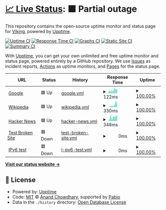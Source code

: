 # [📈 Live Status](https://demo.upptime.js.org): <!--live status--> **🟧 Partial outage**

This repository contains the open-source uptime monitor and status page for [Viking](https://demo.upptime.js.org), powered by [Upptime](https://github.com/upptime/upptime).

[![Uptime CI](https://github.com/vikingzh/upptime/workflows/Uptime%20CI/badge.svg)](https://github.com/vikingzh/upptime/actions?query=workflow%3A%22Uptime+CI%22)
[![Response Time CI](https://github.com/vikingzh/upptime/workflows/Response%20Time%20CI/badge.svg)](https://github.com/vikingzh/upptime/actions?query=workflow%3A%22Response+Time+CI%22)
[![Graphs CI](https://github.com/vikingzh/upptime/workflows/Graphs%20CI/badge.svg)](https://github.com/vikingzh/upptime/actions?query=workflow%3A%22Graphs+CI%22)
[![Static Site CI](https://github.com/vikingzh/upptime/workflows/Static%20Site%20CI/badge.svg)](https://github.com/vikingzh/upptime/actions?query=workflow%3A%22Static+Site+CI%22)
[![Summary CI](https://github.com/vikingzh/upptime/workflows/Summary%20CI/badge.svg)](https://github.com/vikingzh/upptime/actions?query=workflow%3A%22Summary+CI%22)

With [Upptime](https://upptime.js.org), you can get your own unlimited and free uptime monitor and status page, powered entirely by a GitHub repository. We use [Issues](https://github.com/vikingzh/upptime/issues) as incident reports, [Actions](https://github.com/vikingzh/upptime/actions) as uptime monitors, and [Pages](https://demo.upptime.js.org) for the status page.

<!--start: status pages-->
<!-- This summary is generated by Upptime (https://github.com/upptime/upptime) -->
<!-- Do not edit this manually, your changes will be overwritten -->
<!-- prettier-ignore -->
| URL | Status | History | Response Time | Uptime |
| --- | ------ | ------- | ------------- | ------ |
| <img alt="" src="https://icons.duckduckgo.com/ip3/www.google.com.ico" height="13"> [Google](https://www.google.com) | 🟩 Up | [google.yml](https://github.com/vikingzh/upptime/commits/HEAD/history/google.yml) | <details><summary><img alt="Response time graph" src="./graphs/google/response-time-week.png" height="20"> 122ms</summary><br><a href="https://vikingzh.github.io/upptime/history/google"><img alt="Response time 120" src="https://img.shields.io/endpoint?url=https%3A%2F%2Fraw.githubusercontent.com%2Fvikingzh%2Fupptime%2FHEAD%2Fapi%2Fgoogle%2Fresponse-time.json"></a><br><a href="https://vikingzh.github.io/upptime/history/google"><img alt="24-hour response time 76" src="https://img.shields.io/endpoint?url=https%3A%2F%2Fraw.githubusercontent.com%2Fvikingzh%2Fupptime%2FHEAD%2Fapi%2Fgoogle%2Fresponse-time-day.json"></a><br><a href="https://vikingzh.github.io/upptime/history/google"><img alt="7-day response time 122" src="https://img.shields.io/endpoint?url=https%3A%2F%2Fraw.githubusercontent.com%2Fvikingzh%2Fupptime%2FHEAD%2Fapi%2Fgoogle%2Fresponse-time-week.json"></a><br><a href="https://vikingzh.github.io/upptime/history/google"><img alt="30-day response time 120" src="https://img.shields.io/endpoint?url=https%3A%2F%2Fraw.githubusercontent.com%2Fvikingzh%2Fupptime%2FHEAD%2Fapi%2Fgoogle%2Fresponse-time-month.json"></a><br><a href="https://vikingzh.github.io/upptime/history/google"><img alt="1-year response time 120" src="https://img.shields.io/endpoint?url=https%3A%2F%2Fraw.githubusercontent.com%2Fvikingzh%2Fupptime%2FHEAD%2Fapi%2Fgoogle%2Fresponse-time-year.json"></a></details> | <details><summary><a href="https://vikingzh.github.io/upptime/history/google">100.00%</a></summary><a href="https://vikingzh.github.io/upptime/history/google"><img alt="All-time uptime 100.00%" src="https://img.shields.io/endpoint?url=https%3A%2F%2Fraw.githubusercontent.com%2Fvikingzh%2Fupptime%2FHEAD%2Fapi%2Fgoogle%2Fuptime.json"></a><br><a href="https://vikingzh.github.io/upptime/history/google"><img alt="24-hour uptime 100.00%" src="https://img.shields.io/endpoint?url=https%3A%2F%2Fraw.githubusercontent.com%2Fvikingzh%2Fupptime%2FHEAD%2Fapi%2Fgoogle%2Fuptime-day.json"></a><br><a href="https://vikingzh.github.io/upptime/history/google"><img alt="7-day uptime 100.00%" src="https://img.shields.io/endpoint?url=https%3A%2F%2Fraw.githubusercontent.com%2Fvikingzh%2Fupptime%2FHEAD%2Fapi%2Fgoogle%2Fuptime-week.json"></a><br><a href="https://vikingzh.github.io/upptime/history/google"><img alt="30-day uptime 100.00%" src="https://img.shields.io/endpoint?url=https%3A%2F%2Fraw.githubusercontent.com%2Fvikingzh%2Fupptime%2FHEAD%2Fapi%2Fgoogle%2Fuptime-month.json"></a><br><a href="https://vikingzh.github.io/upptime/history/google"><img alt="1-year uptime 100.00%" src="https://img.shields.io/endpoint?url=https%3A%2F%2Fraw.githubusercontent.com%2Fvikingzh%2Fupptime%2FHEAD%2Fapi%2Fgoogle%2Fuptime-year.json"></a></details>
| <img alt="" src="https://icons.duckduckgo.com/ip3/en.wikipedia.org.ico" height="13"> [Wikipedia](https://en.wikipedia.org) | 🟩 Up | [wikipedia.yml](https://github.com/vikingzh/upptime/commits/HEAD/history/wikipedia.yml) | <details><summary><img alt="Response time graph" src="./graphs/wikipedia/response-time-week.png" height="20"> 330ms</summary><br><a href="https://vikingzh.github.io/upptime/history/wikipedia"><img alt="Response time 237" src="https://img.shields.io/endpoint?url=https%3A%2F%2Fraw.githubusercontent.com%2Fvikingzh%2Fupptime%2FHEAD%2Fapi%2Fwikipedia%2Fresponse-time.json"></a><br><a href="https://vikingzh.github.io/upptime/history/wikipedia"><img alt="24-hour response time 177" src="https://img.shields.io/endpoint?url=https%3A%2F%2Fraw.githubusercontent.com%2Fvikingzh%2Fupptime%2FHEAD%2Fapi%2Fwikipedia%2Fresponse-time-day.json"></a><br><a href="https://vikingzh.github.io/upptime/history/wikipedia"><img alt="7-day response time 330" src="https://img.shields.io/endpoint?url=https%3A%2F%2Fraw.githubusercontent.com%2Fvikingzh%2Fupptime%2FHEAD%2Fapi%2Fwikipedia%2Fresponse-time-week.json"></a><br><a href="https://vikingzh.github.io/upptime/history/wikipedia"><img alt="30-day response time 237" src="https://img.shields.io/endpoint?url=https%3A%2F%2Fraw.githubusercontent.com%2Fvikingzh%2Fupptime%2FHEAD%2Fapi%2Fwikipedia%2Fresponse-time-month.json"></a><br><a href="https://vikingzh.github.io/upptime/history/wikipedia"><img alt="1-year response time 237" src="https://img.shields.io/endpoint?url=https%3A%2F%2Fraw.githubusercontent.com%2Fvikingzh%2Fupptime%2FHEAD%2Fapi%2Fwikipedia%2Fresponse-time-year.json"></a></details> | <details><summary><a href="https://vikingzh.github.io/upptime/history/wikipedia">100.00%</a></summary><a href="https://vikingzh.github.io/upptime/history/wikipedia"><img alt="All-time uptime 100.00%" src="https://img.shields.io/endpoint?url=https%3A%2F%2Fraw.githubusercontent.com%2Fvikingzh%2Fupptime%2FHEAD%2Fapi%2Fwikipedia%2Fuptime.json"></a><br><a href="https://vikingzh.github.io/upptime/history/wikipedia"><img alt="24-hour uptime 100.00%" src="https://img.shields.io/endpoint?url=https%3A%2F%2Fraw.githubusercontent.com%2Fvikingzh%2Fupptime%2FHEAD%2Fapi%2Fwikipedia%2Fuptime-day.json"></a><br><a href="https://vikingzh.github.io/upptime/history/wikipedia"><img alt="7-day uptime 100.00%" src="https://img.shields.io/endpoint?url=https%3A%2F%2Fraw.githubusercontent.com%2Fvikingzh%2Fupptime%2FHEAD%2Fapi%2Fwikipedia%2Fuptime-week.json"></a><br><a href="https://vikingzh.github.io/upptime/history/wikipedia"><img alt="30-day uptime 100.00%" src="https://img.shields.io/endpoint?url=https%3A%2F%2Fraw.githubusercontent.com%2Fvikingzh%2Fupptime%2FHEAD%2Fapi%2Fwikipedia%2Fuptime-month.json"></a><br><a href="https://vikingzh.github.io/upptime/history/wikipedia"><img alt="1-year uptime 100.00%" src="https://img.shields.io/endpoint?url=https%3A%2F%2Fraw.githubusercontent.com%2Fvikingzh%2Fupptime%2FHEAD%2Fapi%2Fwikipedia%2Fuptime-year.json"></a></details>
| <img alt="" src="https://icons.duckduckgo.com/ip3/news.ycombinator.com.ico" height="13"> [Hacker News](https://news.ycombinator.com) | 🟩 Up | [hacker-news.yml](https://github.com/vikingzh/upptime/commits/HEAD/history/hacker-news.yml) | <details><summary><img alt="Response time graph" src="./graphs/hacker-news/response-time-week.png" height="20"> 348ms</summary><br><a href="https://vikingzh.github.io/upptime/history/hacker-news"><img alt="Response time 325" src="https://img.shields.io/endpoint?url=https%3A%2F%2Fraw.githubusercontent.com%2Fvikingzh%2Fupptime%2FHEAD%2Fapi%2Fhacker-news%2Fresponse-time.json"></a><br><a href="https://vikingzh.github.io/upptime/history/hacker-news"><img alt="24-hour response time 415" src="https://img.shields.io/endpoint?url=https%3A%2F%2Fraw.githubusercontent.com%2Fvikingzh%2Fupptime%2FHEAD%2Fapi%2Fhacker-news%2Fresponse-time-day.json"></a><br><a href="https://vikingzh.github.io/upptime/history/hacker-news"><img alt="7-day response time 348" src="https://img.shields.io/endpoint?url=https%3A%2F%2Fraw.githubusercontent.com%2Fvikingzh%2Fupptime%2FHEAD%2Fapi%2Fhacker-news%2Fresponse-time-week.json"></a><br><a href="https://vikingzh.github.io/upptime/history/hacker-news"><img alt="30-day response time 325" src="https://img.shields.io/endpoint?url=https%3A%2F%2Fraw.githubusercontent.com%2Fvikingzh%2Fupptime%2FHEAD%2Fapi%2Fhacker-news%2Fresponse-time-month.json"></a><br><a href="https://vikingzh.github.io/upptime/history/hacker-news"><img alt="1-year response time 325" src="https://img.shields.io/endpoint?url=https%3A%2F%2Fraw.githubusercontent.com%2Fvikingzh%2Fupptime%2FHEAD%2Fapi%2Fhacker-news%2Fresponse-time-year.json"></a></details> | <details><summary><a href="https://vikingzh.github.io/upptime/history/hacker-news">100.00%</a></summary><a href="https://vikingzh.github.io/upptime/history/hacker-news"><img alt="All-time uptime 100.00%" src="https://img.shields.io/endpoint?url=https%3A%2F%2Fraw.githubusercontent.com%2Fvikingzh%2Fupptime%2FHEAD%2Fapi%2Fhacker-news%2Fuptime.json"></a><br><a href="https://vikingzh.github.io/upptime/history/hacker-news"><img alt="24-hour uptime 100.00%" src="https://img.shields.io/endpoint?url=https%3A%2F%2Fraw.githubusercontent.com%2Fvikingzh%2Fupptime%2FHEAD%2Fapi%2Fhacker-news%2Fuptime-day.json"></a><br><a href="https://vikingzh.github.io/upptime/history/hacker-news"><img alt="7-day uptime 100.00%" src="https://img.shields.io/endpoint?url=https%3A%2F%2Fraw.githubusercontent.com%2Fvikingzh%2Fupptime%2FHEAD%2Fapi%2Fhacker-news%2Fuptime-week.json"></a><br><a href="https://vikingzh.github.io/upptime/history/hacker-news"><img alt="30-day uptime 100.00%" src="https://img.shields.io/endpoint?url=https%3A%2F%2Fraw.githubusercontent.com%2Fvikingzh%2Fupptime%2FHEAD%2Fapi%2Fhacker-news%2Fuptime-month.json"></a><br><a href="https://vikingzh.github.io/upptime/history/hacker-news"><img alt="1-year uptime 100.00%" src="https://img.shields.io/endpoint?url=https%3A%2F%2Fraw.githubusercontent.com%2Fvikingzh%2Fupptime%2FHEAD%2Fapi%2Fhacker-news%2Fuptime-year.json"></a></details>
| <img alt="" src="https://icons.duckduckgo.com/ip3/thissitedoesnotexist.koj.co.ico" height="13"> [Test Broken Site](https://thissitedoesnotexist.koj.co) | 🟥 Down | [test-broken-site.yml](https://github.com/vikingzh/upptime/commits/HEAD/history/test-broken-site.yml) | <details><summary><img alt="Response time graph" src="./graphs/test-broken-site/response-time-week.png" height="20"> 0ms</summary><br><a href="https://vikingzh.github.io/upptime/history/test-broken-site"><img alt="Response time 0" src="https://img.shields.io/endpoint?url=https%3A%2F%2Fraw.githubusercontent.com%2Fvikingzh%2Fupptime%2FHEAD%2Fapi%2Ftest-broken-site%2Fresponse-time.json"></a><br><a href="https://vikingzh.github.io/upptime/history/test-broken-site"><img alt="24-hour response time 0" src="https://img.shields.io/endpoint?url=https%3A%2F%2Fraw.githubusercontent.com%2Fvikingzh%2Fupptime%2FHEAD%2Fapi%2Ftest-broken-site%2Fresponse-time-day.json"></a><br><a href="https://vikingzh.github.io/upptime/history/test-broken-site"><img alt="7-day response time 0" src="https://img.shields.io/endpoint?url=https%3A%2F%2Fraw.githubusercontent.com%2Fvikingzh%2Fupptime%2FHEAD%2Fapi%2Ftest-broken-site%2Fresponse-time-week.json"></a><br><a href="https://vikingzh.github.io/upptime/history/test-broken-site"><img alt="30-day response time 0" src="https://img.shields.io/endpoint?url=https%3A%2F%2Fraw.githubusercontent.com%2Fvikingzh%2Fupptime%2FHEAD%2Fapi%2Ftest-broken-site%2Fresponse-time-month.json"></a><br><a href="https://vikingzh.github.io/upptime/history/test-broken-site"><img alt="1-year response time 0" src="https://img.shields.io/endpoint?url=https%3A%2F%2Fraw.githubusercontent.com%2Fvikingzh%2Fupptime%2FHEAD%2Fapi%2Ftest-broken-site%2Fresponse-time-year.json"></a></details> | <details><summary><a href="https://vikingzh.github.io/upptime/history/test-broken-site">100.00%</a></summary><a href="https://vikingzh.github.io/upptime/history/test-broken-site"><img alt="All-time uptime 100.00%" src="https://img.shields.io/endpoint?url=https%3A%2F%2Fraw.githubusercontent.com%2Fvikingzh%2Fupptime%2FHEAD%2Fapi%2Ftest-broken-site%2Fuptime.json"></a><br><a href="https://vikingzh.github.io/upptime/history/test-broken-site"><img alt="24-hour uptime 100.00%" src="https://img.shields.io/endpoint?url=https%3A%2F%2Fraw.githubusercontent.com%2Fvikingzh%2Fupptime%2FHEAD%2Fapi%2Ftest-broken-site%2Fuptime-day.json"></a><br><a href="https://vikingzh.github.io/upptime/history/test-broken-site"><img alt="7-day uptime 100.00%" src="https://img.shields.io/endpoint?url=https%3A%2F%2Fraw.githubusercontent.com%2Fvikingzh%2Fupptime%2FHEAD%2Fapi%2Ftest-broken-site%2Fuptime-week.json"></a><br><a href="https://vikingzh.github.io/upptime/history/test-broken-site"><img alt="30-day uptime 100.00%" src="https://img.shields.io/endpoint?url=https%3A%2F%2Fraw.githubusercontent.com%2Fvikingzh%2Fupptime%2FHEAD%2Fapi%2Ftest-broken-site%2Fuptime-month.json"></a><br><a href="https://vikingzh.github.io/upptime/history/test-broken-site"><img alt="1-year uptime 100.00%" src="https://img.shields.io/endpoint?url=https%3A%2F%2Fraw.githubusercontent.com%2Fvikingzh%2Fupptime%2FHEAD%2Fapi%2Ftest-broken-site%2Fuptime-year.json"></a></details>
| <img alt="" src="https://icons.duckduckgo.com/ip3/null.ico" height="13"> [IPv6 test](forwardemail.net) | 🟥 Down | [i-pv6-test.yml](https://github.com/vikingzh/upptime/commits/HEAD/history/i-pv6-test.yml) | <details><summary><img alt="Response time graph" src="./graphs/i-pv6-test/response-time-week.png" height="20"> 0ms</summary><br><a href="https://vikingzh.github.io/upptime/history/i-pv6-test"><img alt="Response time 0" src="https://img.shields.io/endpoint?url=https%3A%2F%2Fraw.githubusercontent.com%2Fvikingzh%2Fupptime%2FHEAD%2Fapi%2Fi-pv6-test%2Fresponse-time.json"></a><br><a href="https://vikingzh.github.io/upptime/history/i-pv6-test"><img alt="24-hour response time 0" src="https://img.shields.io/endpoint?url=https%3A%2F%2Fraw.githubusercontent.com%2Fvikingzh%2Fupptime%2FHEAD%2Fapi%2Fi-pv6-test%2Fresponse-time-day.json"></a><br><a href="https://vikingzh.github.io/upptime/history/i-pv6-test"><img alt="7-day response time 0" src="https://img.shields.io/endpoint?url=https%3A%2F%2Fraw.githubusercontent.com%2Fvikingzh%2Fupptime%2FHEAD%2Fapi%2Fi-pv6-test%2Fresponse-time-week.json"></a><br><a href="https://vikingzh.github.io/upptime/history/i-pv6-test"><img alt="30-day response time 0" src="https://img.shields.io/endpoint?url=https%3A%2F%2Fraw.githubusercontent.com%2Fvikingzh%2Fupptime%2FHEAD%2Fapi%2Fi-pv6-test%2Fresponse-time-month.json"></a><br><a href="https://vikingzh.github.io/upptime/history/i-pv6-test"><img alt="1-year response time 0" src="https://img.shields.io/endpoint?url=https%3A%2F%2Fraw.githubusercontent.com%2Fvikingzh%2Fupptime%2FHEAD%2Fapi%2Fi-pv6-test%2Fresponse-time-year.json"></a></details> | <details><summary><a href="https://vikingzh.github.io/upptime/history/i-pv6-test">100.00%</a></summary><a href="https://vikingzh.github.io/upptime/history/i-pv6-test"><img alt="All-time uptime 100.00%" src="https://img.shields.io/endpoint?url=https%3A%2F%2Fraw.githubusercontent.com%2Fvikingzh%2Fupptime%2FHEAD%2Fapi%2Fi-pv6-test%2Fuptime.json"></a><br><a href="https://vikingzh.github.io/upptime/history/i-pv6-test"><img alt="24-hour uptime 100.00%" src="https://img.shields.io/endpoint?url=https%3A%2F%2Fraw.githubusercontent.com%2Fvikingzh%2Fupptime%2FHEAD%2Fapi%2Fi-pv6-test%2Fuptime-day.json"></a><br><a href="https://vikingzh.github.io/upptime/history/i-pv6-test"><img alt="7-day uptime 100.00%" src="https://img.shields.io/endpoint?url=https%3A%2F%2Fraw.githubusercontent.com%2Fvikingzh%2Fupptime%2FHEAD%2Fapi%2Fi-pv6-test%2Fuptime-week.json"></a><br><a href="https://vikingzh.github.io/upptime/history/i-pv6-test"><img alt="30-day uptime 100.00%" src="https://img.shields.io/endpoint?url=https%3A%2F%2Fraw.githubusercontent.com%2Fvikingzh%2Fupptime%2FHEAD%2Fapi%2Fi-pv6-test%2Fuptime-month.json"></a><br><a href="https://vikingzh.github.io/upptime/history/i-pv6-test"><img alt="1-year uptime 100.00%" src="https://img.shields.io/endpoint?url=https%3A%2F%2Fraw.githubusercontent.com%2Fvikingzh%2Fupptime%2FHEAD%2Fapi%2Fi-pv6-test%2Fuptime-year.json"></a></details>

<!--end: status pages-->

[**Visit our status website →**](https://demo.upptime.js.org)

## 📄 License

- Powered by: [Upptime](https://github.com/upptime/upptime)
- Code: [MIT](./LICENSE) © [Anand Chowdhary](https://anandchowdhary.com), supported by [Pabio](https://pabio.com)
- Data in the `./history` directory: [Open Database License](https://opendatacommons.org/licenses/odbl/1-0/)
